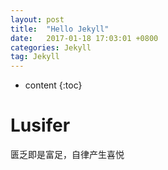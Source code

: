 ```yaml
---
layout: post
title:  "Hello Jekyll"
date:   2017-01-18 17:03:01 +0800
categories: Jekyll
tag: Jekyll
---
```


* content
{:toc}

# Lusifer
匮乏即是富足，自律产生喜悦